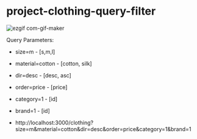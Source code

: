# project-clothing-query-filter

![ezgif com-gif-maker](https://user-images.githubusercontent.com/65245922/135147757-ce310d3f-3fb0-4ada-9d63-d9428be9c4ee.gif)


Query Parameters:
- size=m - [s,m,l]
- material=cotton - [cotton, silk]
- dir=desc - [desc, asc] 
- order=price - [price]
- category=1 - [id]
- brand=1 - [id]

- http://localhost:3000/clothing?size=m&material=cotton&dir=desc&order=price&category=1&brand=1

